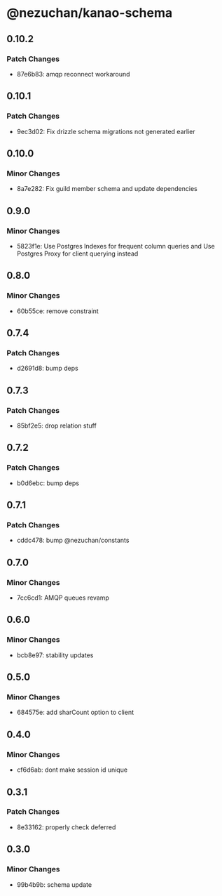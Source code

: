 # @nezuchan/kanao-schema

## 0.10.2

### Patch Changes

- 87e6b83: amqp reconnect workaround

## 0.10.1

### Patch Changes

- 9ec3d02: Fix drizzle schema migrations not generated earlier

## 0.10.0

### Minor Changes

- 8a7e282: Fix guild member schema and update dependencies

## 0.9.0

### Minor Changes

- 5823f1e: Use Postgres Indexes for frequent column queries and Use Postgres Proxy for client querying instead

## 0.8.0

### Minor Changes

- 60b55ce: remove constraint

## 0.7.4

### Patch Changes

- d2691d8: bump deps

## 0.7.3

### Patch Changes

- 85bf2e5: drop relation stuff

## 0.7.2

### Patch Changes

- b0d6ebc: bump deps

## 0.7.1

### Patch Changes

- cddc478: bump @nezuchan/constants

## 0.7.0

### Minor Changes

- 7cc6cd1: AMQP queues revamp

## 0.6.0

### Minor Changes

- bcb8e97: stability updates

## 0.5.0

### Minor Changes

- 684575e: add sharCount option to client

## 0.4.0

### Minor Changes

- cf6d6ab: dont make session id unique

## 0.3.1

### Patch Changes

- 8e33162: properly check deferred

## 0.3.0

### Minor Changes

- 99b4b9b: schema update
